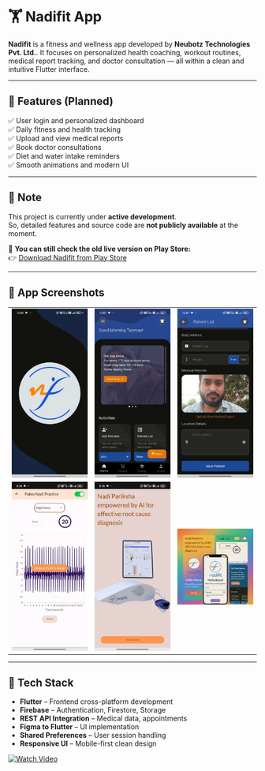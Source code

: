 # 🏋️ Nadifit App

<p>
  <strong>Nadifit</strong> is a fitness and wellness app developed by <strong>Neubotz Technologies Pvt. Ltd.</strong>.  
  It focuses on personalized health coaching, workout routines, medical report tracking, and doctor consultation —  
  all within a clean and intuitive Flutter interface.
</p>

---

## 🧩 Features (Planned)

✅ User login and personalized dashboard  
✅ Daily fitness and health tracking  
✅ Upload and view medical reports  
✅ Book doctor consultations  
✅ Diet and water intake reminders  
✅ Smooth animations and modern UI

---

## 🚧 Note

This project is currently under **active development**.  
So, detailed features and source code are **not publicly available** at the moment.

📲 **You can still check the old live version on Play Store:**  
👉 [Download Nadifit from Play Store](https://play.google.com/store/apps/details?id=com.neubotz.nadifit)

---

## 📸 App Screenshots

<table>
  <tr>
     <td><img src="https://github.com/VEDPRAKASHABPS/nadifit_app/blob/main/WhatsApp%20Image%202025-05-20%20at%2013.05.45.jpeg?raw=true" width="200" /></td>
     <td><img src="https://github.com/VEDPRAKASHABPS/nadifit_app/blob/main/WhatsApp%20Image%202025-05-20%20at%2013.05.43%20(1).jpeg?raw=true" width="200" /></td>
     <td><img src="https://github.com/VEDPRAKASHABPS/nadifit_app/blob/main/WhatsApp%20Image%202025-05-20%20at%2013.05.42%20(2).jpeg?raw=true" width="200" /></td>
   

  </tr>
  <tr>
    <td><img src="https://github.com/VEDPRAKASHABPS/nadifit_app/blob/main/as.jpeg?raw=true" width="200" /></td>
    <td><img src="https://github.com/VEDPRAKASHABPS/nadifit_app/blob/main/nad1.jpeg?raw=true" width="200" /></td>
    <td><img src="https://github.com/VEDPRAKASHABPS/nadifit_app/blob/main/nadifimg.png?raw=true" width="200" /></td>
  </tr>
</table>

---

## 🚀 Tech Stack

- **Flutter** – Frontend cross-platform development  
- **Firebase** – Authentication, Firestore, Storage  
- **REST API Integration** – Medical data, appointments  
- **Figma to Flutter** – UI implementation  
- **Shared Preferences** – User session handling  
- **Responsive UI** – Mobile-first clean design

[![Watch Video](assets/nadifit_preview.png)](https://github.com/VEDPRAKASHABPS/nadifit_app/raw/main/assets/NADIFITVD.mp4)


